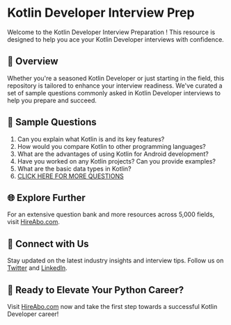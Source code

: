 # Kotlin Developer Interview Prep

Welcome to the Kotlin Developer Interview Preparation ! This resource is designed to help you ace your Kotlin Developer interviews with confidence.

## 🚀 Overview

Whether you're a seasoned Kotlin Developer or just starting in the field, this repository is tailored to enhance your interview readiness. We've curated a set of sample questions commonly asked in Kotlin Developer interviews to help you prepare and succeed.

## 📝 Sample Questions

1. Can you explain what Kotlin is and its key features?
2. How would you compare Kotlin to other programming languages?
3. What are the advantages of using Kotlin for Android development?
4. Have you worked on any Kotlin projects? Can you provide examples?
5. What are the basic data types in Kotlin?
6. [CLICK HERE FOR MORE QUESTIONS](https://hireabo.com/job/0_0_63/Kotlin%20Developer)

## 🌐 Explore Further

For an extensive question bank and more resources across 5,000 fields, visit [HireAbo.com](https://www.hireabo.com).

## 📱 Connect with Us

Stay updated on the latest industry insights and interview tips. Follow us on [Twitter](https://twitter.com/hireabo) and [LinkedIn](https://www.linkedin.com/in/hire-abo-3609972a8/).

## 🚀 Ready to Elevate Your Python Career?

Visit [HireAbo.com](https://www.hireabo.com) now and take the first step towards a successful Kotlin Developer career!